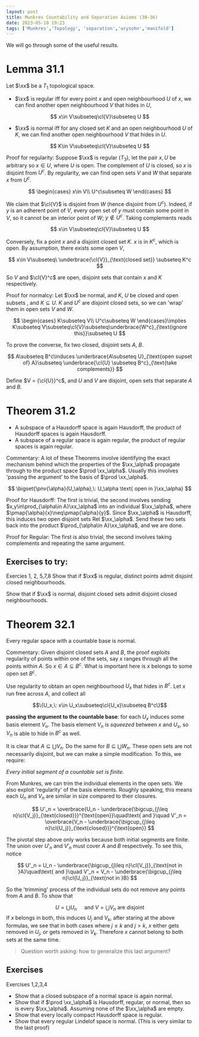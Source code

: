 ```yaml
---
layout: post
title: Munkres Countability and Separation Axioms (30-36)
date: 2023-05-10 19:23
tags: ['Munkres','Topology', 'separation','urysohn','manifold']
---
```

We will go through some of the useful results.

# Lemma 31.1
Let $\xx$ be a $T_1$ topological space.

- $\xx$ is regular iff for every point $x$ and open neighbourhood $U$ of $x$, we can find another open neighbourhood $V$ that hides in $U$,

$$
x\in V\subseteq\cl{V}\subseteq U
$$

- $\xx$ is normal iff for any closed set $K$ and an open neighbourhood $U$ of $K$, we can find another open neighbourhood $V$ that hides in $U$.

$$
K\in V\subseteq\cl{V}\subseteq U
$$

Proof for regularity: Suppose $\xx$ is regular ($T_3$), let the pair $x,U$ be arbitrary so $x\in U$, where $U$ is open. The complement of $U$ is closed, so $x$ is disjoint from $U^c$. By regularity, we can find open sets $V$ and $W$ that separate $x$ from $U^c$. 

$$
\begin{cases}
x\in V\\
U^c\subseteq W
\end{cases}
$$

We claim that $\cl{V}$ is disjoint from $W$ (hence disjoint from $U^c$). Indeed, if $y$ is an adherent point of $V$, every open set of $y$ must contain some point in $V$, so it cannot be an interior point of $W$; $y\notin U^c$. Taking complements reads

$$
    x\in V\subseteq\cl{V}\subseteq U
$$

Conversely, fix a point $x$ and a disjoint closed set $K$. $x$ is in $K^c$, which is open. By assumption, there exists some open $V$,

$$
    x\in V\subseteq\ \underbrace{\cl{V}}_{\text{closed set}} \subseteq K^c
$$

So $V$ and $\cl{V}^c$ are open, disjoint sets that contain $x$ and $K$ respectively. 

Proof for normalcy: Let $\xx$ be normal, and $K$, $U$ be closed and open subsets , and $K\subseteq U$. $K$ and $U^c$ are disjoint closed sets, so we can 'wrap' them in open sets $V$ and $W$.

$$
\begin{cases}
K\subseteq V\\
U^c\subseteq W
\end{cases}\implies K\subseteq V\subseteq\cl{V}\subseteq\underbrace{W^c}_{\text{ignore this}}\subseteq U
$$

To prove the converse, fix two closed, disjoint sets $A$, $B$.

$$
A\subseteq B^c\induces \underbrace{A\subseteq U}_{\text{open supset of} A}\subseteq \underbrace{\cl{U} \subseteq B^c}_{\text{take complements}}
$$

Define $V = {\cl{U}}^c$, and $U$ and $V$ are disjoint, open sets that separate $A$ and $B$.

# Theorem 31.2
- A subspace of a Hausdorff space is again Hausdorff, the product of Hausdorff spaces is again Hausdorff.
- A subspace of a regular space is again regular, the product of regular spaces is again regular.


Commentary: A lot of these Theorems involve identifying the exact mechanism behind which the properties of the $\xx_\alpha$ propagate through to the product space $\prod \xx_\alpha$. Usually this involves 'passing the argument' to the basis of $\prod \xx_\alpha$.


$$
\bigset{\pnv{\alpha}{U_\alpha},\: U_\alpha \text{ open in }\xx_\alpha}
$$

Proof for Hausdorff: The first is trivial, the second involves sending $x,y\in\prod_{\alpha\in A}\xx_\alpha$ into an individual $\xx_\alpha$, where $\pmap{\alpha}{x}\neq\pmap{\alpha}{y}$. Since $\xx_\alpha$ is Hausdorff, this induces two open disjoint sets Rel $\xx_\alpha$. Send these two sets back into the product $\prod_{\alpha\in A}\xx_\alpha$, and we are done.

Proof for Regular: The first is also trivial, the second involves taking complements and repeating the same argument.


## Exercises to try:

Exercies 1, 2, 5,7,8
Show that if $\xx$ is regular, distinct points admit disjoint closed neighbourhoods.

Show that if $\xx$ is normal, disjoint closed sets admit disjoint closed neighbourhoods.



# Theorem 32.1
Every regular space with a countable base is normal.

Commentary: Given disjoint closed sets $A$ and $B$, the proof exploits regularity of points within one of the sets, say $x$ ranges through all the points within $A$. So $x\in A\subseteq B^c$. What is important here is $x$ belongs to some open set $B^c$.

Use regularity to obtain an open neighbourhood $U_x$ that hides in $B^c$. Let $x$ run free across $A$, and collect all 

$$\{U_x,\: x\in U_x\subseteq\cl{U_x}\subseteq B^c\}$$ 

**passing the argument to the countable base**: for each $U_x$ induces some basis element $V_n$. The basis element $V_n$ is *squeezed* between $x$ and $U_x$, so $V_n$ is able to hide in $B^c$ as well.

It is clear that $A\subseteq \bigcup V_n$. Do the same for $B\subseteq \bigcup W_n$. These open sets are not necessarily disjoint, but we can make a simple modification. To this, we require:


*Every initial segment of a countable set is finite.*

From Munkres, we can trim the individual elements in the open sets. We also exploit 'regularity' of the basis elements. Roughly speaking, this means each $U_n$ and $V_n$ are similar in size compared to their closures.

$$
U'_n = \overbrace{U_n - \underbrace{\bigcup_{j\leq n}\cl{V_j}}_{\text{closed}}}^{\text{open}}\quad\text{ and }\quad V'_n = \overbrace{V_n - \underbrace{\bigcup_{j\leq n}\cl{U_j}}_{\text{closed}}}^{\text{open}}
$$

The pivotal step above only works because both initial segments are finite. The union over $U'_n$ and $V'_n$ must cover $A$ and $B$ respectively. To see this, notice

$$
U'_n = U_n - \underbrace{\bigcup_{j\leq n}\cl{V_j}}_{\text{not in }A}\quad\text{ and }\quad V'_n = V_n - \underbrace{\bigcup_{j\leq n}\cl{U_j}}_{\text{not in }B}
$$

So the 'trimming' process of the individual sets do not remove any points from $A$ and $B$. To show that 

$$
U = \bigcup U_n\quad\text{ and } V = \bigcup V_n \text{ are disjoint}
$$
If $x$ belongs in both, this induces $U_j$ and $V_k$, after staring at the above formulas, we see that in both cases where $j\leq k$ and $j>k$, $x$ either gets removed in $U_j$, or gets removed in $V_k$. Therefore $x$ cannot belong to both sets at the same time.

> Question worth asking: how to generalize this last argument?


## Exercises

Exercises 1,2,3,4

- Show that a closed subspace of a normal space is again normal.
- Show that if $\prod \xx_\alpha$ is Hausdorff, regular, or normal, then so is every $\xx_\alpha$. Assuming none of the $\xx_\alpha$ are empty.
- Show that every locally compact Hausdorff space is regular.
- Show that every regular Lindelof space is normal. (This is very similar to the last proof)